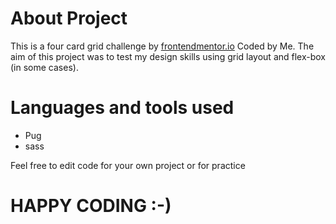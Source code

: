# About Project
This is a four card grid challenge by [frontendmentor.io](https://frontendmentor.io/challenges) Coded by Me. The aim of this project was to test my design skills using grid layout and flex-box (in some cases).

# Languages and tools used
- Pug 
- sass

Feel free to edit code for your own project or for practice

# HAPPY CODING :-)
